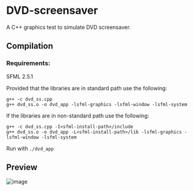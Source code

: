 # DVD-screensaver
A C++ graphics test to simulate DVD screensaver.

## Compilation
### Requirements:
SFML 2.5.1

Provided that the libraries are in standard path use the following:
```
g++ -c dvd_ss.cpp
g++ dvd_ss.o -o dvd_app -lsfml-graphics -lsfml-window -lsfml-system
```
If the libraries are in non-standard path use the following:
```
g++ -c dvd_ss.cpp -I<sfml-install-path>/include
g++ dvd_ss.o -o dvd_app -L<sfml-install-path>/lib -lsfml-graphics -lsfml-window -lsfml-system
```
Run with `./dvd_app`
## Preview
![image](https://user-images.githubusercontent.com/82364981/177389849-771f3cfa-a885-44a1-a271-1ce0f4b69978.png)
